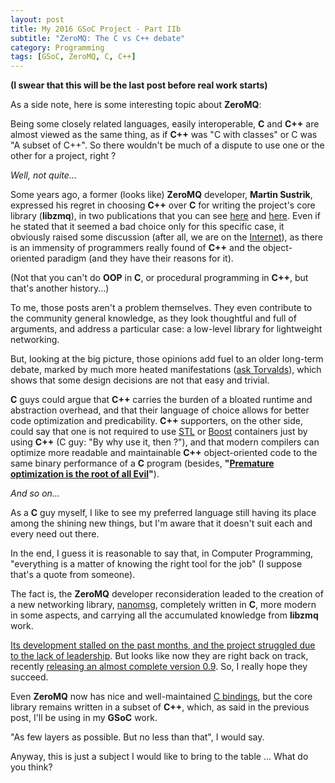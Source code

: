 ```yaml
---
layout: post
title: My 2016 GSoC Project - Part IIb
subtitle: "ZeroMQ: The C vs C++ debate"
category: Programming
tags: [GSoC, ZeroMQ, C, C++]
--- 
```


**(I swear that this will be the last post before real work starts)**

As a side note, here is some interesting topic about **ZeroMQ**:

Being some closely related languages, easily interoperable, **C** and **C++** are almost viewed as the same thing, as if **C++** was "C with classes" or C was "A subset of C++". So there wouldn't be much of a dispute to use one or the other for a project, right ? 

*Well, not quite...*

Some years ago, a former (looks like) **ZeroMQ** developer, **Martin Sustrik**, expressed his regret in choosing **C++** over **C** for writing the project's core library (**libzmq**), in two publications that you can see [here](http://250bpm.com/blog:4) and [here](http://250bpm.com/blog:8). Even if he stated that it seemed a bad choice only for this specific case, it obviously raised some discussion (after all, we are on the [Internet](http://vignette2.wikia.nocookie.net/tuffpuppy/images/e/e5/Now-Remember-Kids-The-Internet-Is-Serious-Business..jpg/revision/latest?cb=20131020193334)), as there is an immensity of programmers really found of **C++** and the object-oriented paradigm (and they have their reasons for it).

(Not that you can't do **OOP** in **C**, or procedural programming in **C++**, but that's another history...)

To me, those posts aren't a problem themselves. They even contribute to the community general knowledge, as they look thoughtful and full of arguments, and address a particular case: a low-level library for lightweight networking. 

But, looking at the big picture, those opinions add fuel to an older long-term debate, marked by much more heated manifestations ([ask Torvalds](http://article.gmane.org/gmane.comp.version-control.git/57918/)), which shows that some design decisions are not that easy and trivial.

**C** guys could argue that **C++** carries the burden of a bloated runtime and abstraction overhead, and that their language of choice allows for better code optimization and predicability. **C++** supporters, on the other side, could say that one is not required to use [STL](https://en.wikipedia.org/wiki/Standard_Template_Library) or [Boost](http://www.boost.org/) containers just by using **C++** (C guy: "By why use it, then ?"), and that modern compilers can optimize more readable and maintainable **C++** object-oriented code to the same binary performance of a **C** program (besides, **"[Premature optimization is the root of all Evil](http://c2.com/cgi/wiki?PrematureOptimization)"**).

*And so on...*

As a **C** guy myself, I like to see my preferred language still having its place among the shining new things, but I'm aware that it doesn't suit each and every need out there. 

In the end, I guess it is reasonable to say that, in Computer Programming, "everything is a matter of knowing the right tool for the job" (I suppose that's a quote from someone).


The fact is, the **ZeroMQ** developer reconsideration leaded to the creation of a new networking library, [nanomsg](http://nanomsg.org/), completely written in **C**, more modern in some aspects, and carrying all the accumulated knowledge from **libzmq** work.

[Its development stalled on the past months, and the project struggled due to the lack of leadership](http://sealedabstract.com/rants/nanomsg-postmortem-and-other-stories/). But looks like now they are right back on track, recently [releasing an almost complete version 0.9](http://www.freelists.org/post/nanomsg/nanomsg-v09-released). So, I really hope they succeed.

Even **ZeroMQ** now has nice and well-maintained [C bindings](https://github.com/zeromq/czmq), but the core library remains written in a subset of **C++**, which, as said in the previous post, I'll be using in my **GSoC** work.

"As few layers as possible. But no less than that", I would say.



Anyway, this is just a subject I would like to bring to the table ... What do you think?
